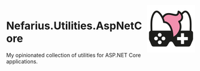 <img src="assets/NSS-128x128.png" align="right" />

# Nefarius.Utilities.AspNetCore

My opinionated collection of utilities for ASP.NET Core applications.
